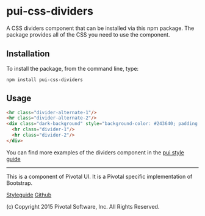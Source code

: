# pui-css-dividers

A CSS dividers component that can be installed via this npm package. The package provides all of the
CSS you need to use the component.



## Installation

To install the package, from the command line, type:

```
npm install pui-css-dividers
```

## Usage

```html
<hr class="divider-alternate-1"/>
<hr class="divider-alternate-2"/>
<div class="dark-background" style="background-color: #243640; padding: 20px;">
  <hr class="divider-1"/>
  <hr class="divider-2"/>
</div>
```


You can find more examples of the dividers component in the [pui style guide](http://styleguide.pivotal.io/elements.html#divider)

*****************************************

This is a component of Pivotal UI. It is a Pivotal specific implementation of Bootstrap.

[Styleguide](http://styleguide.pivotal.io)
[Github](https://github.com/pivotal-cf/pivotal-ui)

(c) Copyright 2015 Pivotal Software, Inc. All Rights Reserved.